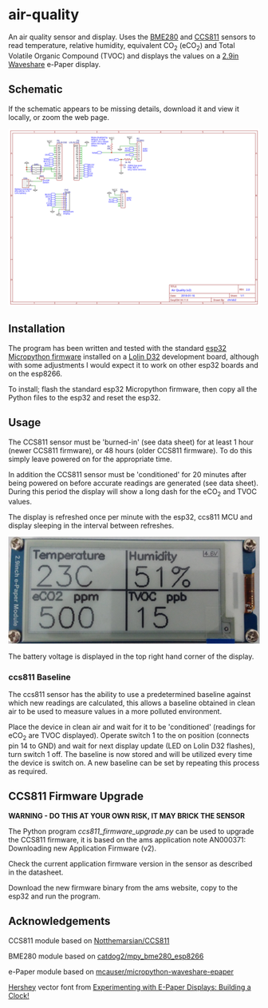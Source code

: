 # air-quality
An air quality sensor and display. Uses the [BME280](https://www.bosch-sensortec.com/bst/products/all_products/bme280) and [CCS811](https://ams.com/ccs811) sensors to read temperature, relative humidity, equivalent CO<sub>2</sub> (eCO<sub>2</sub>) and Total Volatile Organic Compound (TVOC) and displays the values on a [2.9in Waveshare](https://www.waveshare.com/product/2.9inch-e-paper-module.htm) e-Paper display.

## Schematic

If the schematic appears to be missing details, download it and view it locally, or zoom the web page.

![Circuit Schematic](./air-quality-schematic.svg)

## Installation

The program has been written and tested with the standard [esp32 Micropython firmware](http://micropython.org/download#esp32) installed on a [Lolin D32](https://wiki.wemos.cc/products:d32:d32) development board, although with some adjustments I would expect it to work on other esp32 boards and on the esp8266.

To install; flash the standard esp32 Micropython firmware, then copy all the Python files to the esp32 and reset the esp32.

## Usage

The CCS811 sensor must be 'burned-in' (see data sheet) for at least 1 hour (newer CCS811 firmware), or 48 hours (older CCS811 firmware). To do this simply leave powered on for the appropriate time.

In addition the CCS811 sensor must be 'conditioned' for 20 minutes after being powered on before accurate readings are generated (see data sheet). During this period the display will show a long dash for the eCO<sub>2</sub> and TVOC values.

The display is refreshed once per minute with the esp32, ccs811 MCU and display sleeping in the interval between refreshes.

![Example Display](./screen-example.jpg)

The battery voltage is displayed in the top right hand corner of the display.

### ccs811 Baseline

The ccs811 sensor has the ability to use a predetermined baseline against which new readings are calculated, this allows a baseline obtained in clean air to be used to measure values in a more polluted environment.

Place the device in clean air and wait for it to be 'conditioned' (readings for eCO<sub>2</sub> are TVOC displayed). Operate switch 1 to the on position (connects pin 14 to GND) and wait for next display update (LED on Lolin D32 flashes), turn switch 1 off. The baseline is now stored and will be utilized every time the device is switch on. A new baseline can be set by repeating this process as required.

## CCS811 Firmware Upgrade

**WARNING - DO THIS AT YOUR OWN RISK, IT MAY BRICK THE SENSOR**

The Python program _ccs811_firmware_upgrade.py_ can be used to upgrade the CCS811 firmware, it is based on the ams application note AN000371: Downloading new Application Firmware (v2).

Check the current application firmware version in the sensor as described in the datasheet.

Download the new firmware binary from the ams website, copy to the esp32 and run the program.

## Acknowledgements

CCS811 module based on [Notthemarsian/CCS811](https://github.com/Notthemarsian/CCS811)

BME280 module based on [catdog2/mpy_bme280_esp8266](https://github.com/catdog2/mpy_bme280_esp8266)

e-Paper module based on [mcauser/micropython-waveshare-epaper](https://github.com/mcauser/micropython-waveshare-epaper/blob/master/epaper2in9.py)

[Hershey](http://paulbourke.net/dataformats/hershey/) vector font from [Experimenting with E-Paper Displays: Building a Clock!](https://www.element14.com/community/groups/open-source-hardware/blog/2017/12/31/experimenting-with-e-paper-displays-building-a-clock)
